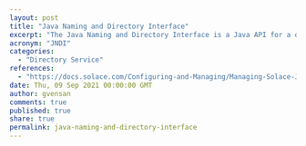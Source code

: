 ```yaml
---
layout: post
title: "Java Naming and Directory Interface"
excerpt: "The Java Naming and Directory Interface is a Java API for a directory service that allows Java software clients to discover and look up data and resources via a name."
acronym: "JNDI"
categories:
  - "Directory Service"
references:
  - "https://docs.solace.com/Configuring-and-Managing/Managing-Solace-JNDI-Objects.htm"
date: Thu, 09 Sep 2021 00:00:00 GMT
author: gvensan
comments: true
published: true
share: true
permalink: java-naming-and-directory-interface
---
```

